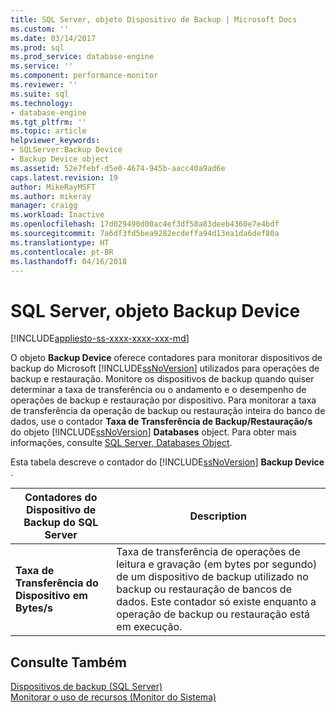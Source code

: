 ```yaml
---
title: SQL Server, objeto Dispositivo de Backup | Microsoft Docs
ms.custom: ''
ms.date: 03/14/2017
ms.prod: sql
ms.prod_service: database-engine
ms.service: ''
ms.component: performance-monitor
ms.reviewer: ''
ms.suite: sql
ms.technology:
- database-engine
ms.tgt_pltfrm: ''
ms.topic: article
helpviewer_keywords:
- SQLServer:Backup Device
- Backup Device object
ms.assetid: 52e7febf-d5e0-4674-945b-aacc40a9ad6e
caps.latest.revision: 19
author: MikeRayMSFT
ms.author: mikeray
manager: craigg
ms.workload: Inactive
ms.openlocfilehash: 17d029490d00ac4ef3df58a83deeb4360e7e4bdf
ms.sourcegitcommit: 7a6df3fd5bea9282ecdeffa94d13ea1da6def80a
ms.translationtype: HT
ms.contentlocale: pt-BR
ms.lasthandoff: 04/16/2018
---
```

# <a name="sql-server-backup-device-object"></a>SQL Server, objeto Backup Device
[!INCLUDE[appliesto-ss-xxxx-xxxx-xxx-md](../../includes/appliesto-ss-xxxx-xxxx-xxx-md.md)]

  O objeto **Backup Device** oferece contadores para monitorar dispositivos de backup do Microsoft [!INCLUDE[ssNoVersion](../../includes/ssnoversion-md.md)] utilizados para operações de backup e restauração. Monitore os dispositivos de backup quando quiser determinar a taxa de transferência ou o andamento e o desempenho de operações de backup e restauração por dispositivo. Para monitorar a taxa de transferência da operação de backup ou restauração inteira do banco de dados, use o contador **Taxa de Transferência de Backup/Restauração/s** do objeto [!INCLUDE[ssNoVersion](../../includes/ssnoversion-md.md)] **Databases** object. Para obter mais informações, consulte [SQL Server, Databases Object](../../relational-databases/performance-monitor/sql-server-databases-object.md).  
  
 Esta tabela descreve o contador do [!INCLUDE[ssNoVersion](../../includes/ssnoversion-md.md)] **Backup Device** .  
  
|Contadores do Dispositivo de Backup do SQL Server|Description|  
|---------------------------------------|-----------------|  
|**Taxa de Transferência do Dispositivo em Bytes/s**|Taxa de transferência de operações de leitura e gravação (em bytes por segundo) de um dispositivo de backup utilizado no backup ou restauração de bancos de dados. Este contador só existe enquanto a operação de backup ou restauração está em execução.|  
  
## <a name="see-also"></a>Consulte Também  
 [Dispositivos de backup &#40;SQL Server&#41;](../../relational-databases/backup-restore/backup-devices-sql-server.md)   
 [Monitorar o uso de recursos &#40;Monitor do Sistema&#41;](../../relational-databases/performance-monitor/monitor-resource-usage-system-monitor.md)  
  
  
